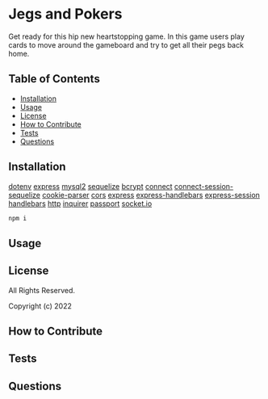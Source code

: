 # Jegs and Pokers

Get ready for this hip new heartstopping game. In this game users play cards to move around the gameboard and try to get all their pegs back home. 

## Table of Contents  

- [Installation](#installation)  
- [Usage](#usage)  
- [License](#license)  
- [How to Contribute](#how-to-contribute)  
- [Tests](#tests)  
- [Questions](#questions)  

## Installation

 [dotenv](https://www.npmjs.com/package/dotenv) 
 [express](https://www.npmjs.com/package/express)
 [mysql2](https://www.npmjs.com/package/mysql2)
 [sequelize](https://www.npmjs.com/package/sequelize)
 [bcrypt](https://www.npmjs.com/package/bcrypt)
 [connect](https://www.npmjs.com/package/connect)
 [connect-session-sequelize](https://www.npmjs.com/package/connect-session-sequelize)
 [cookie-parser](https://www.npmjs.com/package/cookie-parser)
 [cors](https://www.npmjs.com/package/cors)
 [express](https://www.npmjs.com/package/express)
 [express-handlebars](https://www.npmjs.com/package/express-handlebars)
 [express-session](https://www.npmjs.com/package/express-session)
 [handlebars](https://www.npmjs.com/package/handlebars)
 [http](https://www.npmjs.com/package/http)
 [inquirer](https://www.npmjs.com/package/inquirer)
 [passport](https://www.npmjs.com/package/passport)
 [socket.io](https://www.npmjs.com/package/socket.io)
  
  ```sh
  npm i
  ```

## Usage



## License

All Rights Reserved.

Copyright (c) 2022 

## How to Contribute
  
 

## Tests


## Questions


